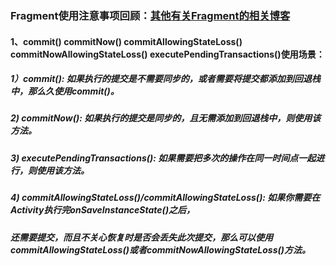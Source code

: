 ### Fragment使用注意事项回顾：[其他有关Fragment的相关博客](https://blog.csdn.net/u012440207/article/category/2220511)

#### 1、commit()  commitNow()  commitAllowingStateLoss()  commitNowAllowingStateLoss() executePendingTransactions()使用场景：

##### 1）commit(): 如果执行的提交是不需要同步的，或者需要将提交都添加到回退栈中，那么久使用commit()。
##### 2) commitNow(): 如果执行的提交是同步的，且无需添加到回退栈中，则使用该方法。
##### 3) executePendingTransactions(): 如果需要把多次的操作在同一时间点一起进行，则使用该方法。
##### 4) commitAllowingStateLoss()/commitAllowingStateLoss(): 如果你需要在Activity执行完onSaveInstanceState()之后，
#####    还需要提交，而且不关心恢复时是否会丢失此次提交，那么可以使用commitAllowingStateLoss()或者commitNowAllowingStateLoss()方法。
